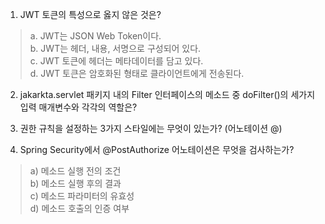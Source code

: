 1. JWT 토큰의 특성으로 옳지 않은 것은?  
> a. JWT는 JSON Web Token이다.  
> b. JWT는 헤더, 내용, 서명으로 구성되어 있다.  
> c. JWT 토큰에 헤더는 메타데이터를 담고 있다.  
> d. JWT 토큰은 암호화된 형태로 클라이언트에게 전송된다.  

2. jakarkta.servlet 패키지 내의 Filter 인터페이스의 메소드 중 doFilter()의 세가지 입력 매개변수와 각각의 역할은?  
  

3. 권한 규칙을 설정하는 3가지 스타일에는 무엇이 있는가? (어노테이션 @)  

  
4. Spring Security에서 @PostAuthorize 어노테이션은 무엇을 검사하는가?
> a) 메소드 실행 전의 조건  
> b) 메소드 실행 후의 결과  
> c) 메소드 파라미터의 유효성  
> d) 메소드 호출의 인증 여부
